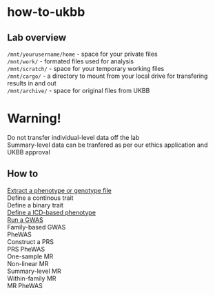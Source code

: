 # how-to-ukbb

## Lab overview   
`/mnt/yourusername/home` - space for your private files   
`/mnt/work/` - formated files used for analysis    
`/mnt/scratch/` - space for your temporary working files    
`/mnt/cargo/` - a directory to mount from your local drive for transfering results in and out    
`/mnt/archive/` - space for original files from UKBB

# Warning!
Do not transfer individual-level data off the lab    
Summary-level data can be tranfered as per our ethics application and UKBB approval   

## How to   
[Extract a phenotype or genotype file](https://github.com/benbrumpton/how-to-ukbb/blob/main/extract/extract.md)         
Define a continous trait     
Define a binary trait    
[Define a ICD-based phenotype](https://github.com/benbrumpton/how-to-ukbb/blob/main/define/define.md)    
[Run a GWAS](https://github.com/benbrumpton/launch-ukbb-gwas)    
Family-based GWAS     
PheWAS     
Construct a PRS    
PRS PheWAS     
One-sample MR     
Non-linear MR     
Summary-level MR     
Within-family MR     
MR PheWAS       
